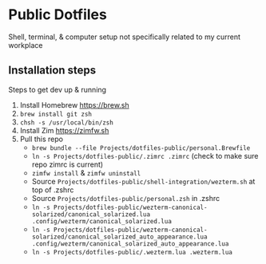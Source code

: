 # Public Dotfiles
Shell, terminal, &amp; computer setup not specifically related to my current workplace

## Installation steps
Steps to get dev up & running
1. Install Homebrew https://brew.sh
2. `brew install git zsh`
3. `chsh -s /usr/local/bin/zsh`
4. Install Zim https://zimfw.sh
5. Pull this repo
   - `brew bundle --file Projects/dotfiles-public/personal.Brewfile`
   - `ln -s Projects/dotfiles-public/.zimrc .zimrc` (check to make sure repo zimrc is current)
   - `zimfw install` & `zimfw uninstall`
   - Source `Projects/dotfiles-public/shell-integration/wezterm.sh` at top of .zshrc
   - Source `Projects/dotfiles-public/personal.zsh` in .zshrc
   - `ln -s Projects/dotfiles-public/wezterm-canonical-solarized/canonical_solarized.lua .config/wezterm/canonical_solarized.lua`
   - `ln -s Projects/dotfiles-public/wezterm-canonical-solarized/canonical_solarized_auto_appearance.lua .config/wezterm/canonical_solarized_auto_appearance.lua`
   - `ln -s Projects/dotfiles-public/.wezterm.lua .wezterm.lua`
